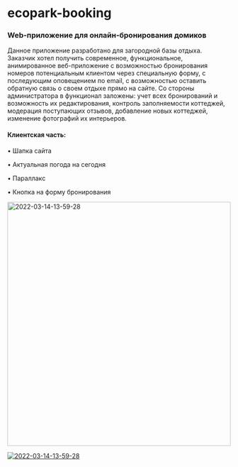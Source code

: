 # ecopark-booking
<h3 align="left">Web-приложение для онлайн-бронирования домиков</h3>

<p align="left">
Данное приложение разработано для загородной базы отдыха. Заказчик хотел получить современное, функциональное, анимированное веб-приложение с возможностью бронирования номеров потенциальным клиентом через специальную форму, с последующим оповещением по email, с возможностью оставить обратную связь о своем отдыхе прямо на сайте. Со стороны администратора в функционал заложены: учет всех бронирований и возможность их редактирования, контроль заполняемости коттеджей, модерация поступающих отзывов, добавление новых коттеджей, изменение фотографий их интерьеров.
  </p>

<h4 align="left">Клиентская часть:</h4>
<p align="left">
   • Шапка сайта 
    </p>
    <p align="left">
   • Актуальная погода на сегодня
    </p>
     <p align="left">
   • Параллакс
    </p>
 <p align="left">
   • Кнопка на форму бронирования 
    </p>

<a href="https://ibb.co/sszJ7nB"><img src="https://i.ibb.co/mhgFpkx/2022-03-14-13-59-28.png" alt="2022-03-14-13-59-28" border="0" width="100%" height="550"/></a>

<a href="https://ibb.co/sszJ7nB"><img src="https://i.ibb.co/yg7B2t3/2022-03-14-13-59-28.png" alt="2022-03-14-13-59-28" border="0" /></a>
